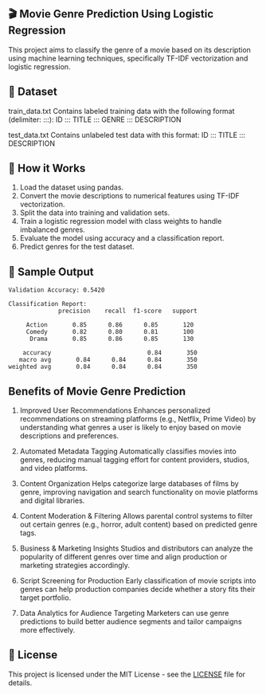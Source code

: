 ## 🎬 Movie Genre Prediction Using Logistic Regression

This project aims to classify the genre of a movie based on its description using machine learning techniques, specifically TF-IDF vectorization and logistic regression.

## 📂 Dataset

train_data.txt
Contains labeled training data with the following format (delimiter: :::):
ID ::: TITLE ::: GENRE ::: DESCRIPTION

test_data.txt
Contains unlabeled test data with this format:
ID ::: TITLE ::: DESCRIPTION


## 🚀 How it Works

1. Load the dataset using pandas.
2. Convert the movie descriptions to numerical features using TF-IDF vectorization.
3. Split the data into training and validation sets.
4. Train a logistic regression model with class weights to handle imbalanced genres.
5. Evaluate the model using accuracy and a classification report.
6. Predict genres for the test dataset.

## 🧪 Sample Output

```
Validation Accuracy: 0.5420

Classification Report:
              precision    recall  f1-score   support

     Action       0.85      0.86      0.85       120
     Comedy       0.82      0.80      0.81       100
      Drama       0.85      0.86      0.85       130

    accuracy                           0.84       350
   macro avg       0.84      0.84      0.84       350
weighted avg       0.84      0.84      0.84       350
```

## Benefits of Movie Genre Prediction
1. Improved User Recommendations
Enhances personalized recommendations on streaming platforms (e.g., Netflix, Prime Video) by understanding what genres a user is likely to enjoy based on movie descriptions and preferences.

2. Automated Metadata Tagging
Automatically classifies movies into genres, reducing manual tagging effort for content providers, studios, and video platforms.

3. Content Organization
Helps categorize large databases of films by genre, improving navigation and search functionality on movie platforms and digital libraries.

4. Content Moderation & Filtering
Allows parental control systems to filter out certain genres (e.g., horror, adult content) based on predicted genre tags.

5. Business & Marketing Insights
Studios and distributors can analyze the popularity of different genres over time and align production or marketing strategies accordingly.

6. Script Screening for Production
Early classification of movie scripts into genres can help production companies decide whether a story fits their target portfolio.

7. Data Analytics for Audience Targeting
Marketers can use genre predictions to build better audience segments and tailor campaigns more effectively.

## 📜 License

This project is licensed under the MIT License - see the [LICENSE](LICENSE) file for details.


